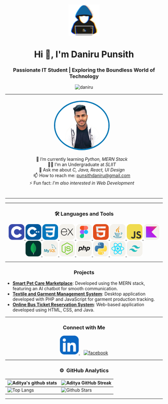 <p align="center">
  <img src="https://github.com/Daniru12/Daniru12/blob/main/about.gif" width="100px">
</p>

<h1 align="center">Hi 👋, I'm Daniru Punsith</h1>
<h3 align="center">Passionate IT Student | Exploring the Boundless World of Technology</h3>

<p align="center">
  
  <img src="https://komarev.com/ghpvc/?username=vishmithahash&label=Profile%20views&color=0e75b6&style=flat" alt="daniru" />
</p>

<table align="center">
  <tr>
  <td width="100%" align="center" style="vertical-align: middle; padding: 20px;">
  <div style="display: flex; flex-direction: column; align-items: center; max-width: 600px; margin: 0 auto;">
    <!-- Centered circular image -->
    <img src="https://github.com/Daniru12/Daniru12/blob/main/me.png" alt="Profile Picture" 
         style="width: 170px; height: 150px; border-radius: 50%; object-fit: cover; margin-bottom: 20px; border: 4px solid #0077B5;">
    
  <ul style="list-style: none; padding-left: 0; margin-top: 0;">
    <li>🌱 I’m currently learning <em>Python, MERN Stack</em></li>
    <li>🧑‍🎓 I’m an Undergraduate at <em>SLIIT</em></li>
    <li>💬 Ask me about <em>C, Java, React, UI Design</em></li>
    <li>📫 How to reach me: <a href="mailto:punsithdaniru@gmail.com">punsithdaniru@gmail.com</a></li>
    <li>⚡ Fun fact: <em>I'm also interested in Web Development</em></li>
  </ul>
</td>

<td width="50%" align="center">
       <img src="https://raw.githubusercontent.com/daniru12/daniru12/main/animation.gif" width="500px">
    </td>
    
  </tr>
</table>

---

<h3 align="center">🛠 Languages and Tools</h3>

<p align="center">
  <a href="https://www.cprogramming.com/" target="_blank">
    <img src="https://github.com/tandpfun/skill-icons/blob/main/icons/C.svg" alt="c" width="50" height="50"/>
  </a>
  <a href="https://www.w3schools.com/cpp/" target="_blank">
    <img src="https://github.com/tandpfun/skill-icons/blob/main/icons/CPP.svg" alt="cplusplus" width="50" height="50"/>
  </a>
  <a href="https://www.w3schools.com/css/" target="_blank">
    <img src="https://github.com/tandpfun/skill-icons/blob/main/icons/CSS.svg" alt="css3" width="50" height="50"/>
  </a>
  <a href="https://expressjs.com" target="_blank">
    <img src="https://github.com/tandpfun/skill-icons/blob/main/icons/ExpressJS-Light.svg" alt="express" width="50" height="50"/>
  </a>
  <a href="https://www.figma.com/" target="_blank">
    <img src="https://github.com/tandpfun/skill-icons/blob/main/icons/Figma-Light.svg" alt="figma" width="50" height="50"/>
  </a>
  <a href="https://www.w3.org/html/" target="_blank">
    <img src="https://github.com/tandpfun/skill-icons/blob/main/icons/HTML.svg" alt="html5" width="50" height="50"/>
  </a>
  <a href="https://www.java.com" target="_blank">
    <img src="https://github.com/tandpfun/skill-icons/blob/main/icons/Java-Light.svg" alt="java" width="50" height="50"/>
  </a>
  <a href="https://developer.mozilla.org/en-US/docs/Web/JavaScript" target="_blank">
    <img src="https://github.com/tandpfun/skill-icons/blob/main/icons/JavaScript.svg" alt="javascript" width="50" height="50"/>
  </a>
  <a href="https://kotlinlang.org" target="_blank">
    <img src="https://github.com/tandpfun/skill-icons/blob/main/icons/Kotlin-Light.svg" alt="kotlin" width="50" height="50"/>
  </a>
  <a href="https://www.mongodb.com/" target="_blank">
    <img src="https://github.com/tandpfun/skill-icons/blob/main/icons/MongoDB.svg" alt="mongodb" width="50" height="50"/>
  </a>
  <a href="https://www.mysql.com/" target="_blank">
    <img src="https://github.com/tandpfun/skill-icons/blob/main/icons/MySQL-Light.svg" alt="mysql" width="50" height="50"/>
  </a>
  <a href="https://nodejs.org" target="_blank">
    <img src="https://github.com/tandpfun/skill-icons/blob/main/icons/NodeJS-Light.svg" alt="nodejs" width="50" height="50"/>
  </a>
  <a href="https://www.php.net" target="_blank">
    <img src="https://github.com/tandpfun/skill-icons/blob/main/icons/PHP-Light.svg" alt="php" width="50" height="50"/>
  </a>
  <a href="https://www.python.org" target="_blank">
    <img src="https://github.com/tandpfun/skill-icons/blob/main/icons/Python-Light.svg" alt="python" width="50" height="50"/>
  </a>
  <a href="https://reactjs.org/" target="_blank">
    <img src="https://github.com/tandpfun/skill-icons/blob/main/icons/React-Light.svg" alt="react" width="50" height="50"/>
  </a>
  <a href="https://tailwindcss.com/" target="_blank">
    <img src="https://github.com/tandpfun/skill-icons/blob/main/icons/TailwindCSS-Light.svg" alt="tailwind" width="50" height="50"/>
  </a>
</p>

---

<h3 align="center">Projects</h3>

<ul>
  <li><strong><a href="https://paw-go.vercel.app/" target="_blank">Smart Pet Care Marketplace</a></strong>: Developed using the MERN stack, featuring an AI chatbot for smooth communication.</li>
  <li><strong><a href="https://github.com/Daniru12/Textile-Garment_Management-System" target="_blank">Textile and Garment Management System</a></strong>: Desktop application developed with PHP and JavaScript for garment production tracking.</li>
  <li><strong><a href="https://github.com/Daniru12/Bus-Ticket-Reservation-System" target="_blank">Online Bus Ticket Reservation System</a></strong>: Web-based application developed using HTML, CSS, and Java.</li>
</ul>

---

<h3 align="center">Connect with Me</h3>
<p align="center">
  <a href="https://www.linkedin.com/in/daniru-punsith-b96288312/" target="_blank">
    <img src="https://github.com/Vishmithahash/Skill-Icons/blob/main/icons/LinkedIn.svg" alt="linkedin" width="60" height="60"/>
  </a>
  &nbsp;&nbsp;
  <a href="https://www.facebook.com/daniru.ranathunga" target="_blank">
    <img src="https://raw.githubusercontent.com/rahuldkjain/github-profile-readme-generator/master/src/images/icons/Social/facebook.svg" alt="facebook" width="60" height="60"/>
  </a>
</p>


---
<h3 align="center">⚙️ &nbsp;GitHub Analytics</h3>

| ![Aditya's github stats](https://github-readme-stats.vercel.app/api?username=daniru12&show_icons=true&theme=tokyonight) | ![Aditya GitHub Streak](https://github-readme-streak-stats.herokuapp.com/?user=daniru12&theme=tokyonight) |
| --- | --- |
| ![Top Langs](https://github-readme-stats.vercel.app/api/top-langs/?username=Aditya664&theme=tokyonight) | ![Github Stars](https://github-readme-stats.vercel.app/api?username=Aditya664&show_icons=true&locale=en&count_private=true&hide_rank=true&custom_title=My%20GitHub%20Stats&disable_animations=true&theme=tokyonight) |


---
